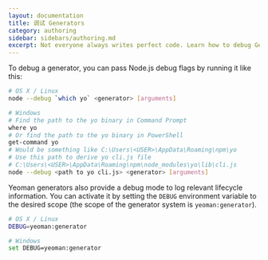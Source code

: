 ```yaml
---
layout: documentation
title: 调试 Generators
category: authoring
sidebar: sidebars/authoring.md
excerpt: Not everyone always writes perfect code. Learn how to debug Generators
---
```


To debug a generator, you can pass Node.js debug flags by running it like this:

```sh
# OS X / Linux
node --debug `which yo` <generator> [arguments]

# Windows
# Find the path to the yo binary in Command Prompt
where yo
# Or find the path to the yo binary in PowerShell
get-command yo
# Would be something like C:\Users\<USER>\AppData\Roaming\npm\yo
# Use this path to derive yo cli.js file
# C:\Users\<USER>\AppData\Roaming\npm\node_modules\yo\lib\cli.js
node --debug <path to yo cli.js> <generator> [arguments]
```

Yeoman generators also provide a debug mode to log relevant lifecycle information. You can activate it by setting the `DEBUG` environment variable to the desired scope (the scope of the generator system is `yeoman:generator`).

```sh
# OS X / Linux
DEBUG=yeoman:generator

# Windows
set DEBUG=yeoman:generator
```
